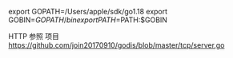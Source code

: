 export GOPATH=/Users/apple/sdk/go1.18
export GOBIN=$GOPATH/bin
export PATH=$PATH:$GOBIN

HTTP 参照 项目
https://github.com/join20170910/godis/blob/master/tcp/server.go